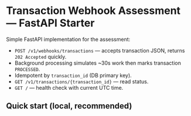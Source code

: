 # Transaction Webhook Assessment — FastAPI Starter

Simple FastAPI implementation for the assessment:
- `POST /v1/webhooks/transactions` — accepts transaction JSON, returns `202 Accepted` quickly.
- Background processing simulates ~30s work then marks transaction `PROCESSED`.
- Idempotent by `transaction_id` (DB primary key).
- `GET /v1/transactions/{transaction_id}` — read status.
- `GET /` — health check with current UTC time.

## Quick start (local, recommended)